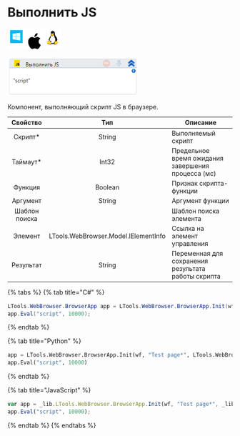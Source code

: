 # Выполнить JS

![](<../../../.gitbook/assets/image (100) (1) (1) (1) (1) (2) (277).png>)

![](<../../../.gitbook/assets/image (407).png>)

Компонент, выполняющий скрипт JS в браузере.

|    Свойство   |                  Тип                 | Описание                                            |
| :-----------: | :----------------------------------: | --------------------------------------------------- |
|    Скрипт\*   |                String                | Выполняемый скрипт                                  |
|   Таймаут\*   |                 Int32                | Предельное время ожидания завершения процесса (мс)  |
|    Функция    |                Boolean               | Признак скрипта-функции                             |
|    Аргумент   |                String                | Аргумент функции                                    |
| Шаблон поиска |                                      | Шаблон поиска элемента                              |
|    Элемент    | LTools.WebBrowser.Model.IElementInfo | Ссылка на элемент управления                        |
|   Результат   |                String                | Переменная для сохранения результата работы скрипта |

{% tabs %}
{% tab title="C#" %}
```csharp
LTools.WebBrowser.BrowserApp app = LTools.WebBrowser.BrowserApp.Init(wf, "Test page*", LTools.WebBrowser.Model.BrowserTypes_Short.IE);
app.Eval("script", 10000);
```
{% endtab %}

{% tab title="Python" %}
```python
app = LTools.WebBrowser.BrowserApp.Init(wf, "Test page*", LTools.WebBrowser.Model.BrowserTypes_Short.IE)
app.Eval("script", 10000)
```
{% endtab %}

{% tab title="JavaScript" %}
```javascript
var app = _lib.LTools.WebBrowser.BrowserApp.Init(wf, "Test page*", _lib.LTools.WebBrowser.Model.BrowserTypes_Short.IE);
app.Eval("script", 10000);
```
{% endtab %}
{% endtabs %}
